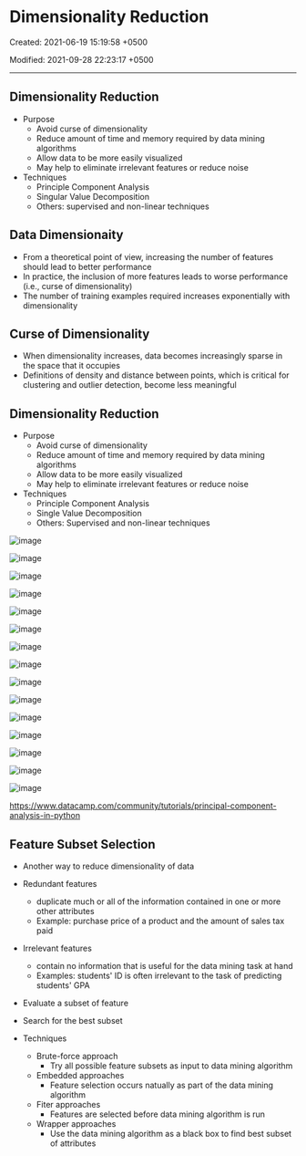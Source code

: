 # Dimensionality Reduction

Created: 2021-06-19 15:19:58 +0500

Modified: 2021-09-28 22:23:17 +0500

---

## Dimensionality Reduction

- Purpose
  - Avoid curse of dimensionality
  - Reduce amount of time and memory required by data mining algorithms
  - Allow data to be more easily visualized
  - May help to eliminate irrelevant features or reduce noise
- Techniques
  - Principle Component Analysis
  - Singular Value Decomposition
  - Others: supervised and non-linear techniques

## Data Dimensionaity

- From a theoretical point of view, increasing the number of features should lead to better performance
- In practice, the inclusion of more features leads to worse performance (i.e., curse of dimensionality)
- The number of training examples required increases exponentially with dimensionality

## Curse of Dimensionality

- When dimensionality increases, data becomes increasingly sparse in the space that it occupies
- Definitions of density and distance between points, which is critical for clustering and outlier detection, become less meaningful

## Dimensionality Reduction

- Purpose
  - Avoid curse of dimensionality
  - Reduce amount of time and memory required by data mining algorithms
  - Allow data to be more easily visualized
  - May help to eliminate irrelevant features or reduce noise
- Techniques
  - Principle Component Analysis
  - Single Value Decomposition
  - Others: Supervised and non-linear techniques

![image](media/Dimensionality-Reduction-image1.png)

![image](media/Dimensionality-Reduction-image2.png)

![image](media/Dimensionality-Reduction-image3.png)

![image](media/Dimensionality-Reduction-image4.png)

![image](media/Dimensionality-Reduction-image5.png)

![image](media/Dimensionality-Reduction-image6.png)

![image](media/Dimensionality-Reduction-image7.png)

![image](media/Dimensionality-Reduction-image8.png)

![image](media/Dimensionality-Reduction-image9.png)

![image](media/Dimensionality-Reduction-image10.png)

![image](media/Dimensionality-Reduction-image11.png)

![image](media/Dimensionality-Reduction-image12.png)

![image](media/Dimensionality-Reduction-image13.png)

![image](media/Dimensionality-Reduction-image14.png)

![image](media/Dimensionality-Reduction-image15.png)

<https://www.datacamp.com/community/tutorials/principal-component-analysis-in-python>

## Feature Subset Selection

- Another way to reduce dimensionality of data
- Redundant features
  - duplicate much or all of the information contained in one or more other attributes
  - Example: purchase price of a product and the amount of sales tax paid
- Irrelevant features
  - contain no information that is useful for the data mining task at hand
  - Examples: students' ID is often irrelevant to the task of predicting students' GPA

- Evaluate a subset of feature
- Search for the best subset

- Techniques
  - Brute-force approach
    - Try all possible feature subsets as input to data mining algorithm
  - Embedded approaches
    - Feature selection occurs natually as part of the data mining algorithm
  - Fiter approaches
    - Features are selected before data mining algorithm is run
  - Wrapper approaches
    - Use the data mining algorithm as a black box to find best subset of attributes
